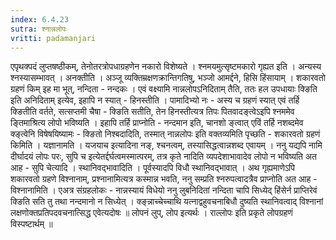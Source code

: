 ```yaml
---
index: 6.4.23
sutra: श्नान्नलोपः
vritti: padamanjari
---
```


  एपृथक्पदं लुप्तषष्ठीकम्, तेनोतरत्रोपधाग्रहणेन नकारो विशेष्यते । श्नमयमुत्सृष्टमकारो गृह्यत इति । अन्यस्य श्नस्यासम्भावत् । अनक्तीति । अञ्जू व्यक्तिम्रक्षणक्रान्तिगतिषु, भञ्जो आमर्द्दने, हिसि हिंसायाम् ।  शकारवतो ग्रहणं किम् इह मा भूत्, नन्दिता - नन्दकः । एवं वक्ष्यामि नान्नलोपऽनिदिताम् तैति, ततः हल उपधायाः क्ङिति इति अनिदिताम् इत्येव, इहापि न स्यात् - हिनस्तीति । पामादिभ्यो नः - अस्य च ग्रहणं स्यात् एवं तर्हि क्ङितीति वर्तते, सत्सप्तमी चैषा - क्ङिति सतीति, तेन हिनस्तीत्यत्र तिपः पितवादङ्त्वेऽइपि श्नममेव ङ्तिमाश्रित्य लोपो भविष्यति । इहापि तर्हि प्राप्नोति - नन्दमान इति, चानशो ङ्त्वात् एविं तर्हि नशब्दमेव क्ङ्त्वेनि विषेषयिष्यामः - क्ङितो निश्बदादिति, तस्मात् नान्नलोपः इति वक्तव्यमिति पृच्छति - शकारवतो ग्रहणं किमिति । यज्ञानामति । यजयाच इत्यादिना नङ्, श्चनत्वम्, तस्यासिद्धत्वान्नशब्द एवायम् । ननु यद्यपि नामि दीर्घादयं लोपः परः, सुपि च इत्येतर्द्दर्घत्वमस्मात्परम्, तत्र कृते नादिति व्यपदेशाभावादेव लोपो न भविष्यति अत आह - सुपि चेत्यादि । स्थानिवद्भावादिति । पूर्वस्यादपि विधौ स्थानिवद्भावात् ।  अथ गृह्यमाणेऽपि शकारवतो ग्रहणे विश्नानाम्, प्रश्नानामित्यत्र कस्मान्न भवति, ननु सम्प्रति श्नरुपत्वादत्रैव प्राप्नोति अत आह - विश्नानामिति ।  एअत्र संग्रहलोकः -  नान्नस्यायं विधेयो ननु लुबनिदितां नन्दिता चापि सिध्येद्  हिंसेर्न प्राप्तिरेवं क्ङिति सति तु तथा नन्दमानो न सिध्येत् ।  क्ङ्न्नाच्चेच्चाथि यत्नाद्वहुवचनाबिधौ दुष्यति स्थानिवत्वाद्  विश्नानां लक्षणोक्तप्रतिपदवचनात्सिद्ध एवेत्यदोषः ॥  लोपनं लुप्, लोप इत्यर्थः । राल्लोपः इति प्रकृते लोपग्रहणं विस्पष्टार्थम् ॥